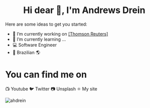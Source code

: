 <h1 align="center">Hi dear 👋, I'm Andrews Drein</h1>

Here are some ideas to get you started:

- 🔭 I’m currently working on <a href="https://www.thomsonreuters.com.br/pt.html"> [Thomson Reuters] </a>
- 🌱 I’m currently learning ...
- 💻 Software Engineer
- 🏡 Brazilian 🌎

<p align="left">
<h1>You can find me on</h1>

<p align="left">
📺 Youtube
🐦 Twitter
📷 Unsplash
⚛️ My site

<p align="left">
<img src="https://github-readme-stats.vercel.app/api?username=ahdrein&show_icons=true" alt="ahdrein"/> 
</p>
